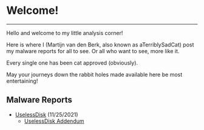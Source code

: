 # Welcome!

* * *

Hello and welcome to my little analysis corner!

Here is where I (Martijn van den Berk, also known as aTerriblySadCat) post my malware reports for all to see. Or all who want to see, more like it.

Every single one has been cat approved (obviously).

May your journeys down the rabbit holes made available here be most entertaining!

## Malware Reports

* [UselessDisk](./reports/uselessdisk/uselessdisk.html) (11/25/2021)
    * [UselessDisk Addendum](./reports/uselessdisk/uselessdiskaddendum.html)
